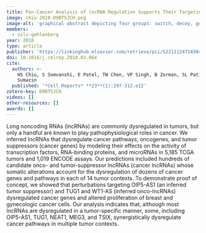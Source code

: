```yaml
---
title: Pan-Cancer Analysis of lncRNA Regulation Supports Their Targeting of Cancer Genes in Each Tumor Context
image: chiu-2018-D9BT5JCH.png
image-alt: 'graphical abstract depicting four groups: switch, decoy, guide, co-factor'
members:
  - nils-gehlenborg
year: 2018
type: article
publisher: 'https://linkinghub.elsevier.com/retrieve/pii/S221112471830425X'
doi: 10.1016/j.celrep.2018.03.064
cite:
  authors: >-
    HS Chiu, S Somvanshi, E Patel, TW Chen, VP Singh, B Zorman, SL Patil, Y Pan, SS Chatterjee, *The Cancer Genome Atlas Research Network* (incl. N Gehlenborg), AK Sood, PH Gunaratne, P
    Sumazin
  published: '*Cell Reports* **23**(1):297-312.e12'
zotero-key: D9BT5JCH
videos: []
other-resources: []
awards: []
---
```

Long noncoding RNAs (lncRNAs) are commonly dysregulated in tumors, but only a handful are known to play pathophysiological roles in cancer. We inferred lncRNAs that dysregulate cancer pathways, oncogenes, and tumor suppressors (cancer genes) by modeling their effects on the activity of transcription factors, RNA-binding proteins, and microRNAs in 5,185 TCGA tumors and 1,019 ENCODE assays. Our predictions included hundreds of candidate onco- and tumor-suppressor lncRNAs (cancer lncRNAs) whose somatic alterations account for the dysregulation of dozens of cancer genes and pathways in each of 14 tumor contexts. To demonstrate proof of concept, we showed that perturbations targeting OIP5-AS1 (an inferred tumor suppressor) and TUG1 and WT1-AS (inferred onco-lncRNAs) dysregulated cancer genes and altered proliferation of breast and gynecologic cancer cells. Our analysis indicates that, although most lncRNAs are dysregulated in a tumor-specific manner, some, including OIP5-AS1, TUG1, NEAT1, MEG3, and TSIX, synergistically dysregulate cancer pathways in multiple tumor contexts.
